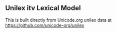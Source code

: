 Unilex itv Lexical Model
----------------------

This is built directly from Unicode.org unilex data at
https://github.com/unicode-org/unilex
